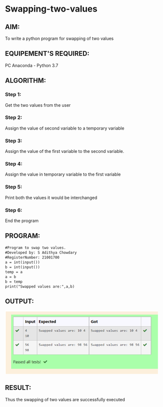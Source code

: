 # Swapping-two-values
## AIM:
To write a python program for swapping of two values
## EQUIPEMENT'S REQUIRED: 
PC
Anaconda - Python 3.7
## ALGORITHM: 
### Step 1:
Get the two values from the user
### Step 2: 
Assign the value of second variable to a temporary variable 
### Step 3: 
Assign the value of the first variable to the second variable.
### Step 4:  
Assign the value in temporary variable to the first variable
### Step 5: 
Print both the values it would be interchanged
### Step 6: 
End the program
## PROGRAM:
```
#Program to swap two values.
#Developed by: S Adithya Chowdary
#RegisterNumber: 21001700
a = int(input())
b = int(input())
temp = a
a = b
b = temp
print("Swapped values are:",a,b)
```
## OUTPUT:
![OUTPUT](/IMAGES/image1.png)
## RESULT:
Thus the swapping of two values are successfully executed



